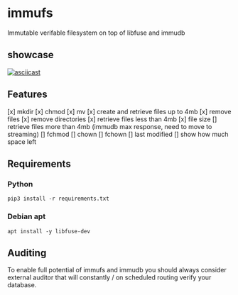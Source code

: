 # immufs

Immutable verifable filesystem on top of libfuse and immudb

## showcase
[![asciicast](https://asciinema.org/a/519412.svg)](https://asciinema.org/a/519412)

## Features
[x] mkdir
[x] chmod
[x] mv
[x] create and retrieve files up to 4mb
[x] remove files
[x] remove directories
[x] retrieve files less than 4mb
[x] file size
[] retrieve files more than 4mb (immudb max response, need to move to streaming)
[] fchmod
[] chown
[] fchown
[] last modified
[] show how much space left


## Requirements

### Python
```pip3 install -r requirements.txt```

### Debian apt
```apt install -y libfuse-dev```


## Auditing
To enable full potential of immufs and immudb you should always consider external auditor that will constantly / on scheduled routing verify your database.


